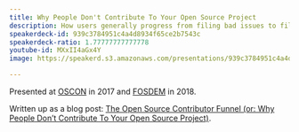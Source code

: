 ```yaml
---
title: Why People Don't Contribute To Your Open Source Project
description: How users generally progress from filing bad issues to filing good issues to making simple contributions to making complex contributions to maintaining an open source project.
speakerdeck-id: 939c3784951c4a4d8934f65ce2b7543c
speakerdeck-ratio: 1.77777777777778
youtube-id: MXxII4aGx4Y
image: https://speakerd.s3.amazonaws.com/presentations/939c3784951c4a4d8934f65ce2b7543c/preview_slide_0.jpg

---
```

Presented at [OSCON](https://web.archive.org/web/20200203205645/https://conferences.oreilly.com/oscon/oscon-tx) in 2017 and [FOSDEM](https://archive.fosdem.org/2018/) in 2018.

Written up as a blog post: [The Open Source Contributor Funnel (or: Why People Don’t Contribute To Your Open Source Project)](/2018/08/14/the-open-source-contributor-funnel-why-people-dont-contribute-to-your-open-source-project/).
